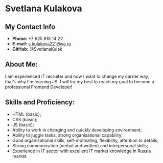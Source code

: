 # Svetlana Kulakova

## My Contact Info
* **Phone:** +7 925 918 14 22
* **E-mail:** s.kulakova221@ya.ru
* **GitHub:** @SvetlanaKulak

## About Me:
I am experienced IT recruiter and now I want to change my carrier way, that's why I'm learning JS. I will try my best to reach my goal to become a professional Frontend Developer!

## Skills and Proficiency:
* HTML (basic);
* CSS (basic);
* JS (basic);
* Ability to work in changing and quickly developing environment;
* Ability to juggle tasks, strong organisational capability;
* Good organizational skills, self-motivating, flexibility, attention to details;
* Strong communication (verbal and written) and interpersonal skills;
* Experience in IT sector with excellent IT market knowledge in Russia market.
